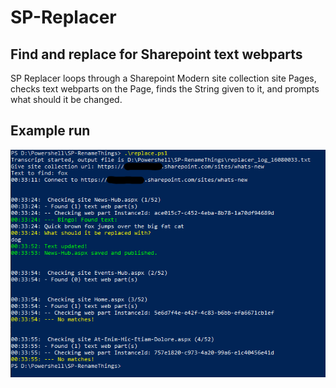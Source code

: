 # SP-Replacer
## Find and replace for Sharepoint text webparts
SP Replacer loops through a Sharepoint Modern site collection site Pages, 
checks text webparts on the Page, finds the String given to it, 
and prompts what should it be changed.

## Example run
![Example image](example.png)
